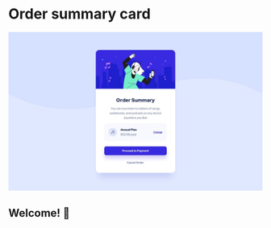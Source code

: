 # Order summary card

![Design preview for the Order summary card coding challenge](./design/desktop-design.jpg)

## Welcome! 👋
